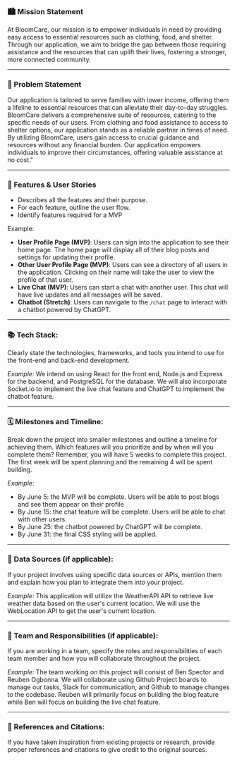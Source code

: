 ### 🏙️ Mission Statement
At BloomCare, our mission is to empower individuals in need by providing easy access to essential resources such as clothing, food, and shelter. Through our application, we aim to bridge the gap between those requiring assistance and the resources that can uplift their lives, fostering a stronger, more connected community.
___

### 🚀 Problem Statement


Our application is tailored to serve families with lower income, offering them a lifeline to essential resources that can alleviate their day-to-day struggles. BloomCare delivers a comprehensive suite of resources, catering to the specific needs of our users. From clothing and food assistance to access to shelter options, our application stands as a reliable partner in times of need. By utilizing BloomCare, users gain access to crucial guidance and resources without any financial burden. Our application empowers individuals to improve their circumstances, offering valuable assistance at no cost."

___


### 📝 Features & User Stories
* Describes all the features and their purpose.
* For each feature, outline the user flow.
* Identify features required for a MVP


Example: 

* **User Profile Page (MVP)**: Users can sign into the application to see their home page. The home page will display all of their blog posts and settings for updating their profile.
* **Other User Profile Page (MVP)**: Users can see a directory of all users in the application. Clicking on their name will take the user to view the profile of that user.
* **Live Chat (MVP)**: Users can start a chat with another user. This chat will have live updates and all messages will be saved.
* **Chatbot (Stretch)**: Users can navigate to the `/chat` page to interact with a chatbot powered by ChatGPT.

___


### 📚 Tech Stack: 
Clearly state the technologies, frameworks, and tools you intend to use for the front-end and back-end development.

*Example:* We intend on using React for the front end, Node.js and Express for the backend, and PostgreSQL for the database. We will also incorporate Socket.io to implement the live chat feature and ChatGPT to implement the chatbot feature.

___

### 🗓️ Milestones and Timeline: 
Break down the project into smaller milestones and outline a timeline for achieving them. Which features will you prioritize and by when will you complete them? Remember, you will have 5 weeks to complete this project. The first week will be spent planning and the remaining 4 will be spent building.

*Example:* 
* By June 5: the MVP will be complete. Users will be able to post blogs and see them appear on their profile
* By June 15: the chat feature will be complete. Users will be able to chat with other users.
* By June 25: the chatbot powered by ChatGPT will be complete.
* By June 31: the final CSS styling will be applied.
___

### 💽 Data Sources (if applicable): 
If your project involves using specific data sources or APIs, mention them and explain how you plan to integrate them into your project.

*Example:* This application will utilize the WeatherAPI API to retrieve live weather data based on the user's current location. We will use the WebLocation API to get the user's current location.
___

### 🤝 Team and Responsibilities (if applicable): 
If you are working in a team, specify the roles and responsibilities of each team member and how you will collaborate throughout the project.

*Example:* The team working on this project will consist of Ben Spector and Reuben Ogbonna. We will collaborate using Github Project boards to manage our tasks, Slack for communication, and Github to manage changes to the codebase. Reuben will primarily focus on building the blog feature while Ben will focus on building the live chat feature.

___

### 📓 References and Citations: 
If you have taken inspiration from existing projects or research, provide proper references and citations to give credit to the original sources.
